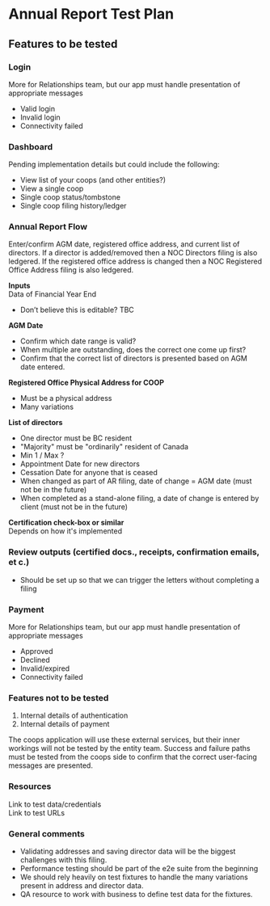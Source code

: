 # Annual Report Test Plan

## Features to be tested

### Login
More for Relationships team, but our app must handle presentation of appropriate messages  
- Valid login  
- Invalid login  
- Connectivity failed  

### Dashboard
Pending implementation details but could include the following:  
- View list of your coops (and other entities?)  
- View a single coop  
- Single coop status/tombstone  
- Single coop filing history/ledger  

### Annual Report Flow
Enter/confirm AGM date, registered office address, and current list of directors.
If a director is added/removed then a NOC Directors filing is also ledgered.
If the registered office address is changed then a NOC Registered Office Address filing is also ledgered.

**Inputs**  
Data of Financial Year End  
- Don’t believe this is editable? TBC  

**AGM Date**  
- Confirm which date range is valid?  
- When multiple are outstanding, does the correct one come up first? 
- Confirm that the correct list of directors is presented based on AGM date entered. 

**Registered Office Physical Address for COOP**  
- Must be a physical address  
- Many variations  


**List of directors**  
- One director must be BC resident  
- "Majority" must be "ordinarily" resident of Canada  
- Min 1 / Max ?  
- Appointment Date for new directors
- Cessation Date for anyone that is ceased
- When changed as part of AR filing, date of change = AGM date (must not be in the future)
- When completed as a stand-alone filing, a date of change is entered by client (must not be in the future)

**Certification check-box or similar**  
Depends on how it's implemented

### Review outputs (certified docs., receipts, confirmation emails, et c.)  
- Should be set up so that we can trigger the letters without completing a filing  

### Payment
More for Relationships team, but our app must handle presentation of appropriate messages  
- Approved  
- Declined  
- Invalid/expired  
- Connectivity failed  

### Features not to be tested
1. Internal details of authentication  
2. Internal details of payment  
  
The coops application will use these external services, but their inner workings will not be tested by the entity team. Success and failure paths must be tested from the coops side to confirm that the correct user-facing messages are presented.
  
### Resources
Link to test data/credentials  
Link to test URLs  

### General comments
- Validating addresses and saving director data will be the biggest challenges with this filing.
- Performance testing should be part of the e2e suite from the beginning
- We should rely heavily on test fixtures to handle the many variations present in address and director data.
- QA resource to work with business to define test data for the fixtures.